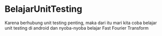 # BelajarUnitTesting
Karena berhubung unit testing penting, maka dari itu mari kita coba belajar unit testing di android 
 dan nyoba-nyoba belajar Fast Fourier Transform
